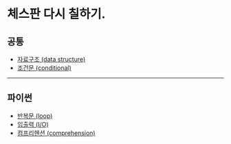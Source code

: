 # 체스판 다시 칠하기.

## 공통
* [자료구조 (data structure)](https://github.com/Khamax4mr/Backjoon-edition/wiki/%EC%9E%90%EB%A3%8C%EA%B5%AC%EC%A1%B0-(data-structure)#%EB%B0%B0%EC%97%B4)
* [조건문 (conditional)](https://github.com/Khamax4mr/Backjoon-edition/wiki/%EC%A1%B0%EA%B1%B4%EB%AC%B8-(conditional))

***

## 파이썬
* [반복문 (loop)](https://github.com/Khamax4mr/Backjoon-edition/wiki/%EB%B0%98%EB%B3%B5%EB%AC%B8-(loop)#%ED%8C%8C%EC%9D%B4%EC%8D%AC%EC%9D%98-%EB%B0%98%EB%B3%B5%EB%AC%B8)
* [입출력 (I/O)](https://github.com/Khamax4mr/Backjoon-edition/wiki/%EC%9E%85%EC%B6%9C%EB%A0%A5-(I-O))
* [컴프리헨션 (comprehension)](https://github.com/Khamax4mr/Backjoon-edition/wiki/%EC%BB%B4%ED%94%84%EB%A6%AC%ED%97%A8%EC%85%98-(comprehension)#%ED%8C%8C%EC%9D%B4%EC%8D%AC%EC%9D%98-%EC%BB%B4%ED%94%84%EB%A6%AC%ED%97%A8%EC%85%98)